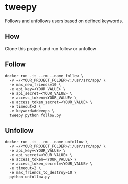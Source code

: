 # tweepy
Follows and unfollows users based on defined keywords.

## How
Clone this project and run follow or unfollow

## Follow
```
docker run -it --rm --name follow \
  -v ~/<YOUR_PROJECT_FOLDER>/:/usr/src/app/ \
  -e max_new_friends=10 \
  -e api_key=<YOUR_VALUE> \
  -e api_secret=<YOUR_VALUE> \
  -e access_token=<YOUR_VALUE> \
  -e access_token_secret=<YOUR_VALUE> \
  -e timeout=2 \
  -e keyword=#devops \
  tweepy python follow.py
```
## Unfollow
```
docker run -it --rm --name unfollow \
  -v ~/<YOUR_PROJECT_FOLDER>/:/usr/src/app/ \
  -e api_key=<YOUR_VALUE> \
  -e api_secret=<YOUR_VALUE> \
  -e access_token=<YOUR_VALUE> \
  -e access_token_secret=<YOUR_VALUE> \
  -e timeout=2 \
  -e max_friends_to_destroy=10 \
  python unfollow.py
```
